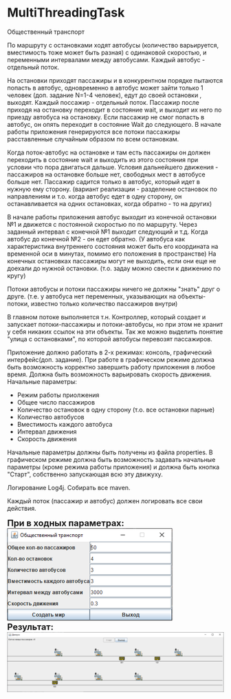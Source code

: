 # MultiThreadingTask

Общественный транспорт

По маршруту с остановками ходят автобусы (количество варьируется, вместимость тоже может быть разная)
с одинаковой скоростью, и переменными интервалами между автобусами.
Каждый автобус - отдельный поток.

На остановки приходят пассажиры и в конкурентном порядке пытаются попасть в автобус, одновременно в автобус может зайти только 1 человек (доп. задание N=1-4 человек), едут до своей остановки , выходят.
Каждый поссажир - отдельный поток.
Пассажир после приходя на остановку переходит в состояние wait, и выходит их него по приезду автобуса на остановку.
Если пассажир не смог попасть в автобус, он опять переходит в состояние Wait до следующего.
В начале работы приложения генерируются все потоки пассажиры расставленные случайным образом по всем остановкам.

Когда поток-автобус на остановке и там есть пассажиры он должен переходить в состояние wait и выходить из этого состояния при условии что пора двигаться дальше.
Условия дальнейшего движения - пассажиров на остановке больше нет, свободных мест в автобусе больше нет.
Пассажир садится только в автобус, который идет в нужную ему сторону.
(вариант реализации - разделение остановок по направлениям и т.о. когда автобус едет в одну сторону, он останавливается на одних остановках, когда обратно - то на других)

В начале работы приложения автобус выходит из конечной остановки №1 и движется с постоянной скоростью по по маршруту. Через заданный интервал с конечной №1 выходит следующий и т.д.
Когда автобус до конечной №2 - он едет обратно. (У автобуса как характеристика внутреннего состояния может быть его координата на временной оси в минутах, помимо его положения в пространстве)
На конечных остановках пассажиры могут не выходить, если они еще не доехали до нужной остановки. (т.о. задау можно свести к движению по кругу)

Потоки автобусы и потоки пассажиры ничего не должны "знать" друг о друге. (т.е. у автобуса нет переменных, указывающих на объекты-потоки, известно только количество пассажиров внутри)

В главном потоке выполняется т.н. Контроллер, который создает и запускает потоки-пассажиры и потоки-автобусы, но при этом не хранит у себя никаких ссылок на эти объекты.
Так же можно выделить понятие "улица с остановками", по которой автобусы перевозят пассажиров.

Приложение должно работать в 2-х режимах: консоль, графический интерфейс(доп. задание).
При работе в графическом режиме должна быть возможность корректно завершить работу приложения в любое время. Должна быть возможность варьировать скорость движения.
Начальные параметры:
- Режим работы приолжения
- Общее число пассажиров
- Количество остановок в одну сторону (т.о. все остановки парные)
- Количество автобусов
- Вместимость каждого автобуса
- Интервал движения
- Скорость движения

Начальные параметры должны быть получены из файла properties.
В графическом режиме должна быть возможность задавать начальные параметры (кроме режима работы приложения) и должна быть кнопка "Старт", собственно запускающая всю эту движуху.

Логирование Log4j.
Собирать все maven.

Каждый поток (пассажир и автобус) должен логировать все свои действия.

<b style="font-size: 20px">При в ходных параметрах:</b>
<br>
<img src="src/main/resources/img/startParameters.png">
<br>
<b style="font-size: 20px">Результат:</b>
<br>
<img src="src/main/resources/img/result.png">